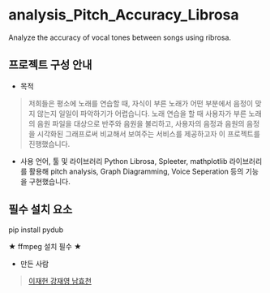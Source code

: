 # analysis_Pitch_Accuracy_Librosa
Analyze the accuracy of vocal tones between songs using ribrosa.
## 프로젝트 구성 안내
- 목적

> 저희들은 평소에 노래를 연습할 때, 자식이 부른 노래가 어떤 부분에서 음정이 맞지 않는지 일일이 파악하기가 어렵습니다. 노래 연습을 할 때 사용자가 부른 노래의 음원 파일을 대상으로 반주와 음원을 불리하고, 사용자의 음정과 음원의 음정을 시각화된 그래프로써 비교해서 보여주는 서비스를 제공하고자 이 프로젝트를 진행했습니다.

- 사용 언어, 툴 및 라이브러리
Python Librosa, Spleeter, mathplotlib 라이브러리를 활용해 pitch analysis, Graph Diagramming, Voice Seperation 등의 기능을 구현했습니다.

## 필수 설치 요소
 
pip install pydub  
  
★ ffmpeg 설치 필수 ★

- 만든 사람
> <a href="https://github.com/Damnun">이재헌
> <a href="https://github.com/kkkkkk0312">강재영
> <a href="https://github.com/korean0106">남효천
